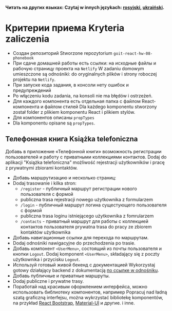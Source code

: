 **Читать на других языках: Czytaj w innych językach: [rosyjski](README.md), [ukraiński](README.ua.md).**

# Критерии приема Kryteria zaliczenia

- Создан репозиторий Stworzone repozytorium `goit-react-hw-08-phonebook`
- При сдаче домашней работы есть ссылки: на исходные файлы и рабочую страницу
  проекта на `Netlify`
  W zadaniu domowym umieszczone są odnośniki: do oryginalnych plików i strony roboczej projektu na `Netlify`.
- При запуске кода задания, в консоли нету ошибок и предупреждений
- Po włączeniu kodu zadania, na konsoli nie ma błędów i ostrzeżeń.
- Для каждого компонента есть отдельная папка с файлом React-компонента и файлом
  стилей
  Dla każdego komponentu stworzony został folder z plikiem komponentu React i plikiem stylów.
- Для компонентов описаны `propTypes`
- Dla komponentu opisane są `propTypes`.

## Телефонная книга Książka telefoniczna

Добавь в приложение «Телефонной книги» возможность регистрации пользователей и
работу с приватными коллекциями контактов.
Dodaj do aplikacji "Książka telefoniczna" możliwość rejestracji użytkowników i pracę z prywatnymi zbiorami kontaktów.

- Добавь маршрутизацию и несколько страниц:
- Dodaj trasowanie i kilka stron:
  - `/register` - публичный маршрут регистрации нового пользователя с формой
  - publiczna trasa rejestracji nowego użytkownika z formularzem
  - `/login` - публичный маршрут логина сущестующего пользователя с формой
  - publiczna trasa loginu istniejącego użytkownika z fomrularzem
  - `/contacts` - приватный маршрут для работы с коллекцией контактов
    пользователя
    prywatna trasa do pracy ze zbiorem kontaktów użytkownika
- Добавь навигационные ссылки для перехода по маршрутам.
- Dodaj odnośniki nawigacyjne do przechodzenia po trasie.
- Добавь компонент `<UserMenu>`, состоящий из почты пользователя и кнопки
  `Logout`.
  Dodaj komponent `<UserMenu>`, składający się z poczty użytkownika i przycisku `Logout`.
- Используй готовый живой бекенд с документацией Wykorzystaj gotowy działający backend z dokumentacją
  [по ссылке w odnośniku](https://connections-api.herokuapp.com/docs/).
- Добавь публичные и приватные маршруты.
- Dodaj publiczne i prywatne trasy.
- Поработай над красивым оформлением интерфейса, можно использовать библиотеку
  компонентов, например 
  Popracuj nad ładną szatą graficzną interfejsu, można wykrzystać bibliotekę komponentów, na przykład
  [React Bootstrap](https://react-bootstrap.github.io/),
  [Material-UI](https://material-ui.com/) и другие. i inne.
